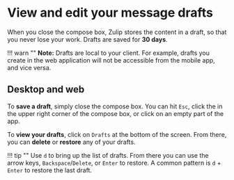 # View and edit your message drafts

When you close the compose box, Zulip stores the content in a draft, so that
you never lose your work. Drafts are saved for **30 days**.

!!! warn ""
    **Note:** Drafts are local to your client. For
    example, drafts you create in the web application will not be accessible
    from the mobile app, and vice versa.

## Desktop and web

To **save a draft**, simply close the compose box. You can hit `Esc`, click
the <i class="fa fa-remove"></i> in the upper right corner of the
compose box, or click on an empty part of the app.

To **view your drafts**, click on `Drafts` at the bottom of the screen.
From there, you can **delete** or **restore** any of your drafts.

!!! tip ""
    Use `d` to bring up the list of drafts. From there you can use the arrow
    keys, `Backspace`/`Delete`, or `Enter` to restore. A common pattern is `d` +
    `Enter` to restore the last draft.

